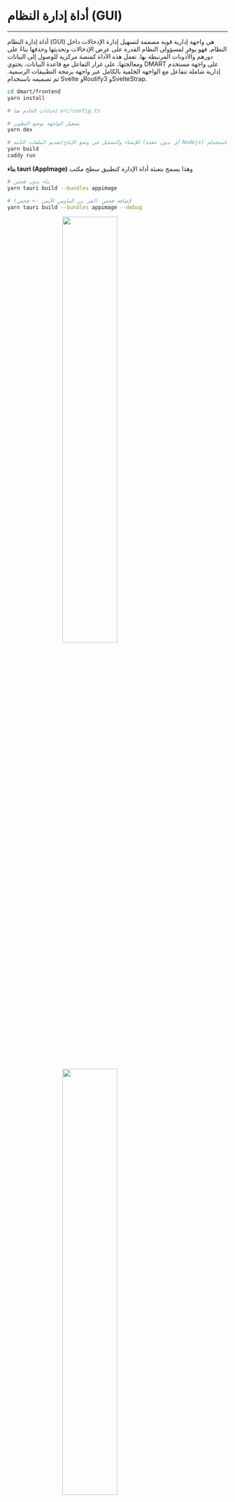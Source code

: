 # أداة إدارة النظام (GUI)

<script>
    import Permission from "./assets/create_permission.png";
    import Role from "./assets/create_role.png";
    import Schema from "./assets/create_schema.png";
    import User from "./assets/create_user.png";
    import AdminUI1 from "./assets/admin_ui_1.png";
    import AdminUI2 from "./assets/admin_ui_2.png";
    import Entry from "./assets/create_entry.png";
</script>

<style>
.center {
  display: block;
  margin-left: auto;
  margin-right: auto;
  width: 50%;
}
</style>

---

أداة إدارة النظام (GUI) هي واجهة إدارية قوية مصممة لتسهيل إدارة الإدخالات داخل النظام. فهو يوفر لمسؤولي النظام القدرة على عرض الإدخالات وتحديثها وحذفها بناءً على دورهم والأذونات المرتبطة بها. تعمل هذه الأداة كمنصة مركزية للوصول إلى البيانات ومعالجتها، على غرار التفاعل مع قاعدة البيانات. يحتوي DMART على واجهة مستخدم إدارية شاملة تتفاعل مع الواجهة الخلفية بالكامل عبر واجهة برمجة التطبيقات الرسمية. تم تصميمه باستخدام Svelte وRoutify3 وSvelteStrap.

```bash
cd dmart/frontend
yarn install

# إعدادات الخادم هنا src/config.ts

# تشغيل الواجهة بوضع التطوير 
yarn dev

# للإنشاء والتشغيل في وضع الإنتاج/تقديم الملفات الثابتة (أي بدون عقدة Nodejs) باستخدام Caddy
yarn build
caddy run
```

**بناء tauri (AppImage)**
وهذا يسمح بتعبئة أداة الإدارة كتطبيق سطح مكتب

```bash
# بناء بدون فحص
yarn tauri build --bundles appimage

# لإضافة فحص (انقر بزر الماوس الأيمن -> فحص)
yarn tauri build --bundles appimage --debug
```

<img class="center" src={AdminUI1}>
<img class="center" src={AdminUI2}>

## الميزات

1. **إدارة الإدخال**: يمكن لمسؤولي النظام إنشاء الإدخالات وعرضها وتحديثها وحذفها داخل النظام. يتضمن ذلك القدرة على إدارة أنواع مختلفة من الإدخالات مثل المحتوى والتذاكر والمرفقات.

2. **تعريف المخطط**: تتيح الأداة للمستخدمين تحديد المخططات التي تعمل كقوالب لتنظيم البيانات وهيكلتها. يمكن للمسؤولين إنشاء مخططات مخصصة لتناسب المتطلبات المحددة لمؤسستهم.
3. **تكوين سير العمل**: يمكن للمسؤولين تحديد مسارات العمل داخل النظام، وتحديد الخطوات والعمليات المطلوبة لإكمال المهام أو حل المشكلات. يمكن للمستخدمين بعد ذلك إنشاء التذاكر المرتبطة بمهام سير العمل هذه.

4. **إدارة الأدوار والأذونات**: توفر الأداة وظائف لتحديد الأدوار والأذونات الجديدة داخل النظام. يمكن للمسؤولين تعيين الأدوار للمستخدمين والتحكم في مستويات الوصول الخاصة بهم وإدارة الأذونات بناءً على المتطلبات التنظيمية.
5. **إدارة المستخدم**: باستخدام مساحة الإدارة، يمكن للمسؤولين إنشاء حسابات المستخدمين وتنشيطها وإلغاء تنشيطها وتحديثها وحذفها. يتضمن ذلك إدارة معلومات المستخدم والأدوار والأذونات.
6. **تكوين التطبيق**: يمكن للمسؤولين إدارة إعدادات التطبيق المختلفة وتكويناته داخل النظام. يتضمن ذلك تحديث السجلات والترجمات والتكوينات والإعلانات والمعلمات الأخرى المتعلقة بالنظام.

## الاستخدام

### إدارة الدخول

<img class="center" src={Entry} width="500">

1. **عرض الإدخالات**: انتقل إلى المساحة والمجلد المناسبين لعرض الإدخالات الموجودة داخل النظام.
2. **إنشاء إدخال**: حدد المساحة والمجلد المطلوبين، ثم قم بإنشاء إدخال جديد من خلال توفير التفاصيل والمرفقات ذات الصلة.
3. **تحديث الإدخال**: قم بتحرير الإدخالات الموجودة عن طريق تحديد الإدخال المراد تحديثه وتعديل محتواه أو مرفقاته حسب الحاجة.
4. **حذف الإدخال**: قم بإزالة الإدخالات من النظام عن طريق تحديد الإدخال وتأكيد إجراء الحذف.

**المخطط وتكوين سير العمل**
<img class="center" src={Schema} width="500">

1. **تحديد المخطط**: قم بالوصول إلى واجهة إدارة المخطط لتحديد مخططات جديدة مصممة خصيصًا لهياكل ومتطلبات بيانات محددة.
2. **تكوين سير العمل**: حدد سير العمل عن طريق تحديد تسلسل الخطوات والإجراءات المطلوبة لإكمال المهام أو حل المشكلات.

**إدارة الأدوار والأذونات**
<img class="center" src={Role} width="500">
<img class="center" src={Role} width="500">

1. **إنشاء دور**: حدد الأدوار الجديدة داخل النظام من خلال تحديد اسمها ووصفها والأذونات المرتبطة بها.
2. **تعيين الدور**: قم بتعيين الأدوار للمستخدمين عن طريق تحديد المستخدم وتعيين الدور (الأدوار) المطلوب من الخيارات المتاحة.
3. **إدارة الأذونات**: التحكم في مستويات وصول المستخدم والأذونات عن طريق تعديل تعيينات الأدوار وإعدادات الأذونات.

**إدارةالمستخدم**
<img class="center" src={User} width="500">

1. **إنشاء مستخدم**: أضف مستخدمين جدد إلى النظام من خلال توفير التفاصيل الخاصة بهم، بما في ذلك اسم المستخدم وكلمة المرور والبريد الإلكتروني وتعيينات الأدوار.
2. **تنشيط/إلغاء تنشيط المستخدم**: تمكين حسابات المستخدمين أو تعطيلها بناءً على المتطلبات التنظيمية.
3. **تحديث معلومات المستخدم**: تعديل تفاصيل المستخدم، بما في ذلك معلومات الاتصال والأدوار والأذونات.
4. **حذف المستخدم**: إزالة حسابات المستخدمين من النظام، ونقل بياناتهم أو أرشفتها اختياريًا حسب الضرورة.

### تكوين التطبيق

1. **تحديث السجلات**: إدارة سجلات النظام لتتبع ومراقبة نشاط النظام والأخطاء ومقاييس الأداء.
2. **إدارة الترجمات**: تحديث ترجمات اللغة لواجهات المستخدم ورسائل النظام.
3. **تكوين الإعدادات**: تعديل تكوينات النظام والمعلمات لتخصيص سلوك التطبيق ومظهره.
4. **نشر الإعلانات**: قم بإنشاء ونشر الإعلانات لتوصيل المعلومات أو التحديثات المهمة لمستخدمي النظام.

### خلاصة

توفر أداة إدارة النظام (GUI) لمسؤولي النظام مجموعة شاملة من الأدوات لإدارة الإدخالات والمخططات وسير العمل والأدوار والأذونات والمستخدمين وتكوينات التطبيق داخل النظام. ومن خلال الاستفادة من هذه الواجهة البديهية، يمكن للمسؤولين تنظيم بيانات النظام وإعداداته والتحكم فيها وصيانتها بكفاءة لتلبية احتياجات مؤسستهم.
